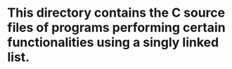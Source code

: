 # This directory contains the C source files of programs performing certain functionalities using a singly linked list.
